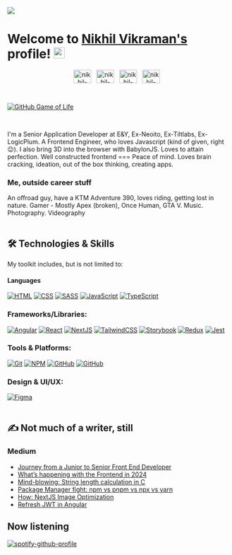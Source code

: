![](https://komarev.com/ghpvc/?username=vsnikhilvs&style=for-the-badge)
<br>
# Welcome to [Nikhil Vikraman's](https://vsnikhilvs.github.io/personal-site/) profile! <a href="https://vsnikhilvs.github.io/personal-site/"><img src="https://media.giphy.com/media/hvRJCLFzcasrR4ia7z/giphy.gif" width="25px"></a>

<p align='center'>
   <a href="https://www.linkedin.com/in/sknikhilvs5/" target="_blank"><img align="center" src="https://raw.githubusercontent.com/rahuldkjain/github-profile-readme-generator/master/src/images/icons/Social/linked-in-alt.svg" alt="nikhil-vikraman" height="30" width="40" /></a>&nbsp;&nbsp;
  <a href="https://medium.com/@vsnikhilvs" target="_blank"><img align="center" src="https://static-00.iconduck.com/assets.00/medium-icon-512x284-hpm5xywg.png" alt="nikhil-vikraman" height="30" width="40" /></a>&nbsp;&nbsp;
  <a href="https://dev.to/vsnikhilvs" target="_blank"><img align="center" src="https://www.iconbolt.com/preview/facebook/phosphor-bold/dev-to-logo.svg" alt="nikhil-vikraman" height="30" width="40" /></a>&nbsp;&nbsp;
  <a href="https://stackoverflow.com/users/16613907/vsnikhilvs" target="_blank"><img align="center" src="https://upload.wikimedia.org/wikipedia/commons/thumb/e/ef/Stack_Overflow_icon.svg/768px-Stack_Overflow_icon.svg.png" alt="nikhil-vikraman" height="30" width="40" /></a>&nbsp;&nbsp;
</p>

<br>

[![GitHub Game of Life](https://github4life.herokuapp.com/vsnikhilvs.gif?z=6)](https://github4life.herokuapp.com/vsnikhilvs)

<br>

I'm a Senior Application Developer at E&Y, Ex-Neoito, Ex-Tiltlabs, Ex-LogicPlum. A Frontend Engineer, who loves Javascript (kind of given, right 😉). I also bring 3D into the browser with BabylonJS. Loves to attain perfection. Well constructed frontend === Peace of mind. Loves brain cracking, ideation, out of the box thinking, creating apps.

### Me, outside career stuff
An offroad guy, have a KTM Adventure 390, loves riding, getting lost in nature. Gamer - Mostly Apex (broken), Once Human, GTA V. Music. Photography. Videography
<br>
<br>

## 🛠️ Technologies & Skills
My toolkit includes, but is not limited to:

 #### Languages 
<div>
  <a href="#"><img alt="HTML" src="https://img.shields.io/badge/HTML-E34F26.svg?logo=html5&logoColor=white&style=plastic"></a>
  <a href="#"><img alt="CSS" src="https://img.shields.io/badge/CSS-1572B6.svg?logo=css3&logoColor=white&style=plastic"></a>
  <a href="#"><img alt="SASS" src="https://img.shields.io/badge/Sass-hotpink.svg?logo=SASS&logoColor=white&style=plastic"></a>
  <a href="#"><img alt="JavaScript" src="https://img.shields.io/badge/JavaScript-F7DF1E.svg?logo=javascript&logoColor=black&style=plastic"></a>
  <a href="#"><img alt="TypeScript" src="https://img.shields.io/badge/TypeScript-007ACC.svg?logo=typescript&logoColor=white&style=plastic"></a>
</div>

### Frameworks/Libraries: 
<div>
  <a href="#"><img alt="Angular" src="https://img.shields.io/badge/Angular-dd1b16.svg?logo=angular&logoColor=white&style=plastic"></a>
  <a href="#"><img alt="React" src="https://img.shields.io/badge/React-61DAFB.svg?logo=react&logoColor=white&style=plastic"></a>
  <a href="#"><img alt="NextJS" src="https://img.shields.io/badge/Next.JS-000000.svg?logo=nextdotjs&logoColor=white&style=plastic"></a>
  <a href="#"><img alt="TailwindCSS" src="https://img.shields.io/badge/TailwindCSS-06B6D4.svg?logo=tailwindcss&logoColor=white&style=plastic"></a>
  <a href="#"><img alt="Storybook" src="https://img.shields.io/badge/Storybook-FF4785.svg?logo=storybook&logoColor=white&style=plastic"></a>
  <a href="#"><img alt="Redux" src="https://img.shields.io/badge/Redux-764ABC.svg?logo=redux&logoColor=white&style=plastic"></a>
  <a href="#"><img alt="Jest" src="https://img.shields.io/badge/Jest-C21325.svg?logo=jest&logoColor=white&style=plastic"></a>
</div>

### Tools & Platforms: 
<div>
 <a href="#"><img alt="Git" src="https://img.shields.io/badge/Git-F05032.svg?logo=git&logoColor=white&style=plastic"></a>
 <a href="#"><img alt="NPM" src="https://img.shields.io/badge/NPM-CB3837.svg?logo=npm&logoColor=white&style=plastic"></a>
 <a href="#"><img alt="GitHub" src="https://img.shields.io/badge/GitHub-181717.svg?logo=github&logoColor=white&style=plastic"></a>
 <a href="#"><img alt="GitHub" src="https://img.shields.io/badge/vscode-61DAFB?style=plastic"></a>
</div>

### Design & UI/UX: 
<div>
 <a href="#"><img alt="Figma" src="https://img.shields.io/badge/Figma-F24E1E.svg?logo=figma&logoColor=white&style=plastic"></a>
</div>
<br>

## ✍️ Not much of a writer, still
### Medium

- [Journey from a Junior to Senior Front End Developer](https://vsnikhilvs.medium.com/journey-from-a-junior-to-senior-front-end-developer-ee588f63f93b)
- [What’s happening with the Frontend in 2024](https://vsnikhilvs.medium.com/whats-happening-with-the-frontend-in-2024-16b06e52a111)
- [Mind-blowing: String length calculation in C](https://vsnikhilvs.medium.com/mind-blowing-string-length-calculation-in-c-4101d71911b2)
- [Package Manager fight: npm vs pnpm vs npx vs yarn](https://vsnikhilvs.medium.com/package-manager-fight-npm-vs-pnpm-vs-npx-vs-yarn-vs-bun-425ceeeb88d8)
- [How: NextJS Image Optimization](https://vsnikhilvs.medium.com/how-nextjs-image-optimization-4d68929e445e)
- [Refresh JWT in Angular](https://vsnikhilvs.medium.com/refresh-jwt-with-angular-4262815537e2)

## Now listening
[![spotify-github-profile](https://spotify-github-profile.kittinanx.com/api/view?uid=31e7vnnqk2qm2vy6tctikijtp2bi&cover_image=true&theme=default&show_offline=false&background_color=121212&interchange=true)](https://spotify-github-profile.kittinanx.com/api/view?uid=31e7vnnqk2qm2vy6tctikijtp2bi&redirect=true)



